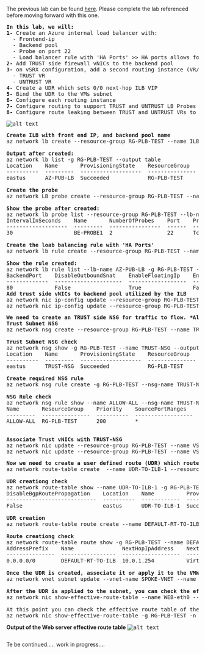 The previous lab can be found <a href="https://github.com/ManCalAzure/AzureLabs/tree/master/vsrx_2_nva_active_active_with_public_load_balancer/README.md">here</a>.  Please complete the lab referenced before moving forward with this one. <br /></p>
<pre lang= >
<b>In this lab, we will:</b>
<b>1-</b> Create an Azure internal load balancer with:
  - Frontend-ip
  - Backend pool
  - Probe on port 22
  - Load balancer rule with 'HA Ports' >> HA ports allows for all IPs & ports to be forwarded to the vSRX firewalls
<b>2-</b> Add TRUST side firewall vNICs to the backend pool 
<b>3-</b> on vSRX configuration, add a second routing instance (VR/VRF) to handle the health probes coming from TRUST and UNTRUST (will elaborate later)
  - TRUST VR
  - UNTRUST VR
<b>4-</b> Create a UDR which sets 0/0 next-hop ILB VIP
<b>5-</b> Bind the UDR to the VMs subnet
<b>6-</b> Configure each routing instance
<b>7-</b> Configure routing to support TRUST and UNTRUST LB Probes
<b>8-</b> Configure route leaking between TRUST and UNTRUST VRs to support transit
</pre>
<kbd>![alt text](https://github.com/ManCalAzure/AzureLabs/blob/master/vsrx_active_active_sandwich_between_public_internal_load_balancer/firewall_sandwich.png)</kbd>
<pre lang= >
<b>Create ILB with front end IP, and backend pool name</b>
az network lb create --resource-group RG-PLB-TEST --name ILB-1 --frontend-ip-name ILB-1-FE --private-ip-address 10.0.1.254 --vnet-name HUB-VNET --subnet O-TRUST --backend-pool-name ILB-BEPOOL --sku Standard

<b>Output after created:</b>
az network lb list -g RG-PLB-TEST --output table
Location    Name       ProvisioningState    ResourceGroup    ResourceGuid
----------  ---------  -------------------  ---------------  ------------------------------------
eastus      AZ-PUB-LB  Succeeded            RG-PLB-TEST      75055a40-5f78-4502-acf3-71a5e6ad952f

<b>Create the probe</b>
az network LB probe create --resource-group RG-PLB-TEST --name ILB-PROBE1 --protocol tcp --port 22 --interval 30 --threshold 2 --lb-name ILB-1

<b>Show the probe after created:</b>
az network lb probe list --resource-group RG-PLB-TEST --lb-name AZ-PUB-LB --output table
IntervalInSeconds    Name       NumberOfProbes    Port    Protocol    ProvisioningState    ResourceGroup
-------------------  ---------  ----------------  ------  ----------  -------------------  ---------------
30                   BE-PROBE1  2                 22      Tcp         Succeeded            RG-PLB-TEST

<b>Create the loab balancing rule with 'HA Ports'</b>
az network lb rule create --resource-group RG-PLB-TEST --name ILB-R1-HAPORTS --backend-pool-name ILB-BEPOOL --probe-name ILB-PROBE1 --protocol all --frontend-port 0 --backend-port 0 --lb-name ILB-1

<b>Show the rule created:</b>
az network lb rule list --lb-name AZ-PUB-LB -g RG-PLB-TEST --output table
BackendPort    DisableOutboundSnat    EnableFloatingIp    EnableTcpReset    FrontendPort    IdleTimeoutInMinutes    LoadDistribution    Name       Protocol    ProvisioningState    ResourceGroup
-------------  ---------------------  ------------------  ----------------  --------------  ----------------------  ------------------  ---------  ----------  -------------------  ---------------
80             False                  True                False             80              4                       Default             LB-RULE-1  Tcp         Succeeded            RG-PLB-TEST
<b>Add trust side vNICs to backend pool utilized by the ILB</b>
az network nic ip-config update --resource-group RG-PLB-TEST --nic-name VSRX1-ge1 --name ipconfig1 --lb-address-pool ILB-BEPOOL --vnet-name HUB-VNET --subnet O-TRUST --lb-name ILB-1
az network nic ip-config update --resource-group RG-PLB-TEST --nic-name VSRX2-ge1 --name ipconfig1 --lb-address-pool ILB-BEPOOL --vnet-name HUB-VNET --subnet O-TRUST --lb-name ILB-1
</pre>
<pre lang= >
<b>We need to create an TRUST side NSG for traffic to flow. *Always keep in mind, when utilizing Standard SKUs, an NSG is required</b>
<b>Trust Subnet NSG</b>
az network nsg create --resource-group RG-PLB-TEST --name TRUST-NSG --location eastus

<b>Trust Subnet NSG check</b>
az network nsg show -g RG-PLB-TEST --name TRUST-NSG --output table
Location    Name       ProvisioningState    ResourceGroup    ResourceGuid
----------  ---------  -------------------  ---------------  ------------------------------------
eastus      TRUST-NSG  Succeeded            RG-PLB-TEST      fcd7c257-be8e-497e-abc3-2575b190ed6c

<b>Create required NSG rule</b>
az network nsg rule create -g RG-PLB-TEST --nsg-name TRUST-NSG -n ALLOW-ALL --priority 200 --source-address-prefixes '*' --source-port-ranges '*' --destination-address-prefixes '*' --destination-port-ranges '*' --access Allow --protocol '*' --description "Allow All to Trust Subnet"

<b>NSG Rule check</b>
az network nsg rule show --name ALLOW-ALL --nsg-name TRUST-NSG -g RG-PLB-TEST --output table
Name       ResourceGroup    Priority    SourcePortRanges    SourceAddressPrefixes    SourceASG    Access    Protocol    Direction    DestinationPortRanges    DestinationAddressPrefixes    DestinationASG
---------  ---------------  ----------  ------------------  -----------------------  -----------  --------  ----------  -----------  -----------------------  ----------------------------  ----------------
ALLOW-ALL  RG-PLB-TEST      200         *                   *                        None         Allow     *           Inbound      *                        *                             None


<b>Associate Trust vNICs with TRUST-NSG</b>
az network nic update --resource-group RG-PLB-TEST --name VSRX1-ge1 --network-security-group TRUST-NSG
az network nic update --resource-group RG-PLB-TEST --name VSRX2-ge1 --network-security-group TRUST-NSG
</pre>
<pre lang= >
<b>Now we need to create a user defined route (UDR) which routes traffic to the internal load balancer VIP address. This address is applied to any VNET where you want traffic to be routed via the ILB.</b>
az network route-table create  --name UDR-TO-ILB-1 --resource-group RG-PLB-TEST -l eastus

<b>UDR creationg check</b>
az network route-table show --name UDR-TO-ILB-1 -g RG-PLB-TEST --output table
DisableBgpRoutePropagation    Location    Name          ProvisioningState    ResourceGroup
----------------------------  ----------  ------------  -------------------  ---------------
False                         eastus      UDR-TO-ILB-1  Succeeded            RG-PLB-TEST

<b>UDR creation</b>
az network route-table route create --name DEFAULT-RT-TO-ILB -g RG-PLB-TEST --route-table-name UDR-TO-ILB-1 --address-prefix 0.0.0.0/0 --next-hop-type VirtualAppliance --next-hop-ip-address 10.0.1.254

<b>Route creationg check</b>
az network route-table route show -g RG-PLB-TEST --name DEFAULT-RT-TO-ILB --route-table-name UDR-TO-ILB-1 --output table
AddressPrefix    Name               NextHopIpAddress    NextHopType       ProvisioningState    ResourceGroup
---------------  -----------------  ------------------  ----------------  -------------------  ---------------
0.0.0.0/0        DEFAULT-RT-TO-ILB  10.0.1.254          VirtualAppliance  Succeeded            RG-PLB-TEST

<b>Once the UDR is created, associate it or apply it to the VMWORKLOADS subnet.</b>
az network vnet subnet update --vnet-name SPOKE-VNET --name VMWORKLOADS --resource-group RG-PLB-TEST --route-table UDR-TO-ILB-1

<b>After the UDR is applied to the subnet, you can check the effective route table to ensure the route is in effect. *Keep in mind after applying a UDR this can cake up to a minute to propagate.</b>
az network nic show-effective-route-table --name WEB-eth0 --resource-group RG-PLB-TEST --output table

At this point you can check the effective route table of the VM vNIC to ensure the default points to the ILB IP
az network nic show-effective-route-table -g RG-PLB-TEST -n WEB-eth0 --output table
</pre>

<b>Output of the Web server effective route table</b>
<kbd>![alt text](https://github.com/ManCalAzure/AzureLabs/blob/master/vsrx_active_active_sandwich_between_public_internal_load_balancer/Route-table.png)</kbd>

<pre lang= >
</pre>
Te be continued..... work in progress....
